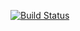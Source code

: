 [![Build Status](https://travis-ci.com/junewjc/project4.svg?branch=master)](https://travis-ci.com/junewjc/project4)
